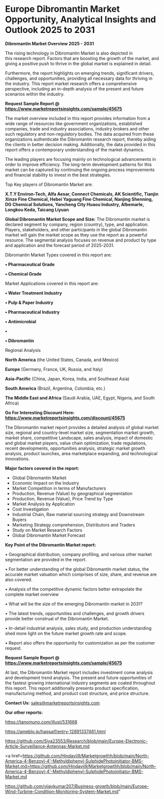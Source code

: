 # Europe Dibromantin Market Opportunity, Analytical Insights and Outlook 2025 to 2031

<Strong> Dibromantin Market Overview 2025 - 2031</strong>

The rising technology in Dibromantin Market is also depicted in this research report. Factors that are boosting the growth of the market, and giving a positive push to thrive in the global market is explained in detail.

Furthermore, the report highlights on emerging trends, significant drivers, challenges, and opportunities, providing all necessary data for thriving in the industry. This report market research offers a comprehensive perspective, including an in-depth analysis of the present and future scenarios within the industry.

<strong>Request Sample Report @ <a href=https://www.marketreportsinsights.com/sample/45675>https://www.marketreportsinsights.com/sample/45675</a></strong>

The market overview included in this report provides information from a wide range of resources like government organizations, established companies, trade and industry associations, industry brokers and other such regulatory and non-regulatory bodies. The data acquired from these organizations authenticate the Dibromantin research report, thereby aiding the clients in better decision making. Additionally, the data provided in this report offers a contemporary understanding of the market dynamics.

The leading players are focusing mainly on technological advancements in order to improve efficiency. The long-term development patterns for this market can be captured by continuing the ongoing process improvements and financial stability to invest in the best strategies.

Top Key players of Dibromantin Market are:

<strong>X.T.Y Environ-Tech, Alfa Aesar, Connect Chemicals, AK Scientific, Tianjin Xinze Fine Chemical, Hebei Yaguang Fine Chemical, Nanjing Shenning, DG Chemical Solutions, Yancheng City Huaou Industry, Albemarle, Longkou Keda, Taicang Liyuan</strong>

<strong><b>Global Dibromantin Market Scope and Size:</b></strong>
The Dibromantin market is declared segment by company, region (country), type, and application. Players, stakeholders, and other participants in the global Dibromantin market will gain the market scope as they use the report as a powerful resource. The segmental analysis focuses on revenue and product by type and application and the forecast period of 2025-2031.

Dibromantin Market Types covered in this report are:

<strong>•  Pharmaceutical Grade

•  Chemical Grade</strong>

Market Applications covered in this report are:

<strong>•  Water Treatment Industry

•  Pulp & Paper Industry

•  Pharmaceutical Industry

•  Antimicrobial

•  

•  Dibromantin</strong> 

Regional Analysis

<strong>North America</strong> (the United States, Canada, and Mexico)

<strong>Europe</strong> (Germany, France, UK, Russia, and Italy)

<strong>Asia-Pacific</strong> (China, Japan, Korea, India, and Southeast Asia)

<strong>South America</strong> (Brazil, Argentina, Colombia, etc.)

<strong>The Middle East and Africa</strong> (Saudi Arabia, UAE, Egypt, Nigeria, and South Africa)

<strong>Go For Interesting Discount Here: <a href=https://www.marketreportsinsights.com/discount/45675>https://www.marketreportsinsights.com/discount/45675</a></strong>

The Dibromantin market report provides a detailed analysis of global market size, regional and country-level market size, segmentation market growth, market share, competitive Landscape, sales analysis, impact of domestic and global market players, value chain optimization, trade regulations, recent developments, opportunities analysis, strategic market growth analysis, product launches, area marketplace expanding, and technological innovations.

<strong><b>Major factors covered in the report:</b></strong>
<ul>
  <li>Global Dibromantin Market </li>
  <li>Economic Impact on the Industry</li>
  <li>Market Competition in terms of Manufacturers</li>
  <li>Production, Revenue (Value) by geographical segmentation</li>
  <li>Production, Revenue (Value), Price Trend by Type</li>
  <li>Market Analysis by Application</li>
  <li>Cost Investigation</li>
  <li>Industrial Chain, Raw material sourcing strategy and Downstream Buyers</li>
  <li>Marketing Strategy comprehension, Distributors and Traders</li>
  <li>Study on Market Research Factors</li>
  <li>Global Dibromantin Market Forecast</li>
</ul>

<strong><b>Key Point of the Dibromantin Market report:</b></strong>

• Geographical distribution, company profiling, and various other market segmentation are provided in the report.

• For better understanding of the global Dibromantin market status, the accurate market valuation which comprises of size, share, and revenue are also covered.

• Analysis of the competitive dynamic factors better extrapolate the complete market overview

• What will be the size of the emerging Dibromantin market in 2031?

• The latest trends, opportunities and challenges, and growth drivers provide better construal of the Dibromantin Market.

• In-detail industrial analysis, sales study, and production understanding shed more light on the future market growth rate and scope.

• Report also offers the opportunity for customization as per the customer request.

<strong>Request Sample Report @ <a href=https://www.marketreportsinsights.com/sample/45675>https://www.marketreportsinsights.com/sample/45675</a></strong>

At last, the Dibromantin Market report includes investment come analysis and development trend analysis. The present and future opportunities of the fastest growing international industry segments are coated throughout this report. This report additionally presents product specification, manufacturing method, and product cost structure, and price structure.

<strong>Contact Us:</strong>
sales@marketreportsinsights.com

<strong>Our other reports:</strong>

<a href=https://tanomuno.com/illust/531668>https://tanomuno.com/illust/531668</a>

<a href=https://ameblo.jp/haqsaif/entry-12891337481.html>https://ameblo.jp/haqsaif/entry-12891337481.html</a>

<a href=https://github.com/Siya23553/Research/blob/main/Europe-Electronic-Article-Surveillance-Antennas-Market.md>https://github.com/Siya23553/Research/blob/main/Europe-Electronic-Article-Surveillance-Antennas-Market.md</a>

<a href=https://github.com/Hindavii9/Marketgrowthh/blob/main/North-America-4-Benzoyl-4'-Methyldiphenyl-SulphidePhotoinitiator-BMS-Market.md>https://github.com/Hindavii9/Marketgrowthh/blob/main/North-America-4-Benzoyl-4'-Methyldiphenyl-SulphidePhotoinitiator-BMS-Market.md</a>

<a href=https://github.com/vijaykumar207/Business-growth/blob/main/Europe-Wind-Turbine-Condition-Monitoring-System-Market.md>https://github.com/vijaykumar207/Business-growth/blob/main/Europe-Wind-Turbine-Condition-Monitoring-System-Market.md</a>"
